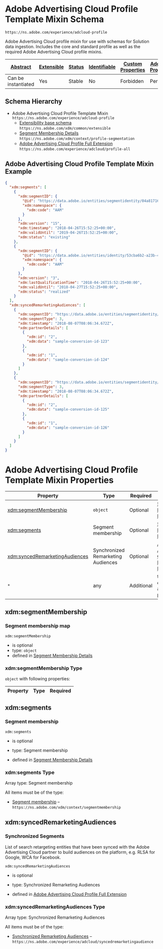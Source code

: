 
# Adobe Advertising Cloud Profile Template Mixin Schema

```
https://ns.adobe.com/experience/adcloud-profile
```

Adobe Advertising Cloud profile mixin for use with schemas for Solution data ingestion. Includes the core and standard profile as well as the required Adobe Advertising Cloud profile mixins.

| [Abstract](../../../abstract.md) | [Extensible](../../../extensions.md) | [Status](../../../status.md) | [Identifiable](../../../id.md) | [Custom Properties](../../../extensions.md) | [Additional Properties](../../../extensions.md) | Defined In |
|----------------------------------|--------------------------------------|------------------------------|--------------------------------|---------------------------------------------|-------------------------------------------------|------------|
| Can be instantiated | Yes | Stable | No | Forbidden | Permitted | [adobe/experience/adcloud-profile.schema.json](adobe/experience/adcloud-profile.schema.json) |
## Schema Hierarchy

* Adobe Advertising Cloud Profile Template Mixin `https://ns.adobe.com/experience/adcloud-profile`
  * [Extensibility base schema](../../datatypes/extensible.schema.md) `https://ns.adobe.com/xdm/common/extensible`
  * [Segment Membership Details](../../fieldgroups/profile/profile-segmentation.schema.md) `https://ns.adobe.com/xdm/context/profile-segmentation`
  * [Adobe Advertising Cloud Profile Full Extension](adcloud/profile-all.schema.md) `https://ns.adobe.com/experience/adcloud/profile-all`


## Adobe Advertising Cloud Profile Template Mixin Example
```json
{
  "xdm:segments": [
    {
      "xdm:segmentID": {
        "@id": "https://data.adobe.io/entities/segmentidentity/04a81716-43d6-4e7a-a49c-f1d8b3129ba9",
        "xdm:namespace": {
          "xdm:code": "AAM"
        }
      },
      "xdm:version": "15",
      "xdm:timestamp": "2018-04-26T15:52:25+00:00",
      "xdm:validUntil": "2019-04-26T15:52:25+00:00",
      "xdm:status": "existing"
    },
    {
      "xdm:segmentID": {
        "@id": "https://data.adobe.io/entities/identity/53cba6b2-a23b-454a-8069-fc41308f1c0f",
        "xdm:namespace": {
          "xdm:code": "AAM"
        }
      },
      "xdm:version": "3",
      "xdm:lastQualificationTime": "2018-04-26T15:52:25+00:00",
      "xdm:validUntil": "2018-04-27T15:52:25+00:00",
      "xdm:status": "realized"
    }
  ],
  "xdm:syncedRemarketingAudiences": [
    {
      "xdm:segmentID": "https://data.adobe.io/entities/segmentidentity/04a81716-43d6-4e7a-a49c-f1d8b3129ba9",
      "xdm:segmentType": 3,
      "xdm:timestamp": "2018-08-07T08:06:34.672Z",
      "xdm:partnerDetails": [
        {
          "xdm:id": "2",
          "xdm:data": "sample-conversion-id-123"
        },
        {
          "xdm:id": "1",
          "xdm:data": "sample-conversion-id-124"
        }
      ]
    },
    {
      "xdm:segmentID": "https://data.adobe.io/entities/segmentidentity/53cba6b2-a23b-454a-8069-fc41308f1c0f",
      "xdm:segmentType": 3,
      "xdm:timestamp": "2018-08-07T08:06:34.672Z",
      "xdm:partnerDetails": [
        {
          "xdm:id": "2",
          "xdm:data": "sample-conversion-id-125"
        },
        {
          "xdm:id": "1",
          "xdm:data": "sample-conversion-id-126"
        }
      ]
    }
  ]
}
```

# Adobe Advertising Cloud Profile Template Mixin Properties

| Property | Type | Required | Defined by |
|----------|------|----------|------------|
| [xdm:segmentMembership](#xdmsegmentmembership) | `object` | Optional | [Segment Membership Details](../../fieldgroups/profile/profile-segmentation.schema.md#xdmsegmentmembership) |
| [xdm:segments](#xdmsegments) | Segment membership | Optional | [Segment Membership Details](../../fieldgroups/profile/profile-segmentation.schema.md#xdmsegments) |
| [xdm:syncedRemarketingAudiences](#xdmsyncedremarketingaudiences) | Synchronized Remarketing Audiences | Optional | [Adobe Advertising Cloud Profile Full Extension](adcloud/profile-all.schema.md#xdmsyncedremarketingaudiences) |
| `*` | any | Additional | this schema *allows* additional properties |

## xdm:segmentMembership
### Segment membership map

`xdm:segmentMembership`
* is optional
* type: `object`
* defined in [Segment Membership Details](../../fieldgroups/profile/profile-segmentation.schema.md#xdmsegmentmembership)

### xdm:segmentMembership Type


`object` with following properties:


| Property | Type | Required |
|----------|------|----------|






## xdm:segments
### Segment membership

`xdm:segments`
* is optional
* type: Segment membership

* defined in [Segment Membership Details](../../fieldgroups/profile/profile-segmentation.schema.md#xdmsegments)

### xdm:segments Type


Array type: Segment membership

All items must be of the type:
* [Segment membership](../../datatypes/segmentmembership.schema.md) – `https://ns.adobe.com/xdm/context/segmentmembership`








## xdm:syncedRemarketingAudiences
### Synchronized Segments

List of search retargeting entities that have been synced with the Adobe Advertising Cloud partner to build audiences on the platform, e.g. RLSA for Google, WCA for Facebook.

`xdm:syncedRemarketingAudiences`
* is optional
* type: Synchronized Remarketing Audiences

* defined in [Adobe Advertising Cloud Profile Full Extension](adcloud/profile-all.schema.md#xdmsyncedremarketingaudiences)

### xdm:syncedRemarketingAudiences Type


Array type: Synchronized Remarketing Audiences

All items must be of the type:
* [Synchronized Remarketing Audiences](adcloud/syncedremarketingaudience.schema.md) – `https://ns.adobe.com/experience/adcloud/syncedremarketingaudience`







